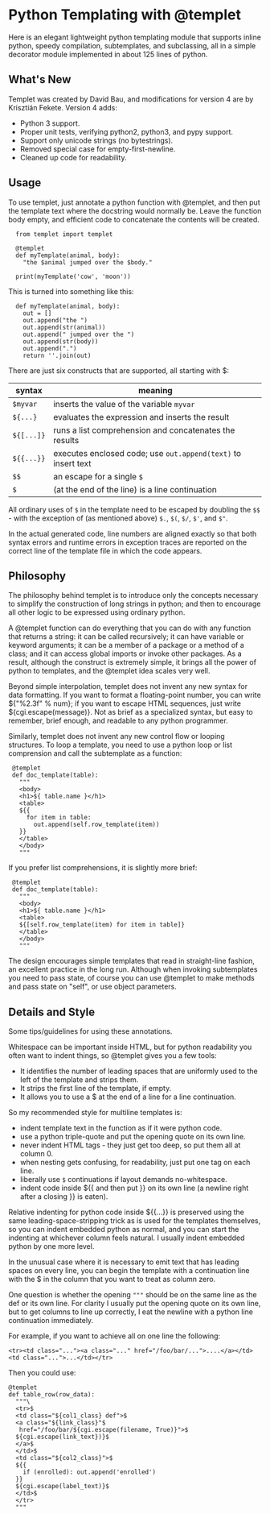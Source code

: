 # Python Templating with @templet

Here is an elegant lightweight python templating module that supports inline python, speedy compilation, subtemplates, and subclassing, all in a simple decorator module implemented in about 125 lines of python.

## What's New

Templet was created by David Bau, and modifications for version 4 are by Krisztián Fekete. Version 4 adds:

 * Python 3 support.
 * Proper unit tests, verifying python2, python3, and pypy support.
 * Support only unicode strings (no bytestrings).
 * Removed special case for empty-first-newline.
 * Cleaned up code for readability.

## Usage

To use templet, just annotate a python function with @templet, and then put the template text where the docstring would normally be. Leave the function body empty, and efficient code to concatenate the contents will be created.

```
  from templet import templet
  
  @templet
  def myTemplate(animal, body):
    "the $animal jumped over the $body."
  
  print(myTemplate('cow', 'moon'))
```

This is turned into something like this:

```
  def myTemplate(animal, body):
    out = []
    out.append("the ")
    out.append(str(animal))
    out.append(" jumped over the ")
    out.append(str(body))
    out.append(".")
    return ''.join(out)
```

There are just six constructs that are supported, all starting with $:

| syntax | meaning |
|--------|---------|
| `$myvar` | inserts the value of the variable `myvar` |
| `${...}` |  evaluates the expression and inserts the result |
| `${[...]}` |  runs a list comprehension and concatenates the results |
| `${{...}}` | executes enclosed code; use `out.append(text)` to insert text |
| `$$` | an escape for a single `$` |
| `$` | (at the end of the line) is a line continuation |

All ordinary uses of `$` in the template need to be escaped by doubling the `$$` - with the exception of (as mentioned above) `$.`, `$(`, `$/`, `$'`, and `$"`.

In the actual generated code, line numbers are aligned exactly so that both syntax errors and runtime errors in exception traces are reported on the correct line of the template file in which the code appears.

## Philosophy

The philosophy behind templet is to introduce only the concepts necessary to simplify the construction of long strings in python; and then to encourage all other logic to be expressed using ordinary python.

A @templet function can do everything that you can do with any function that returns a string: it can be called recursively; it can have variable or keyword arguments; it can be a member of a package or a method of a class; and it can access global imports or invoke other packages. As a result, although the construct is extremely simple, it brings all the power of python to templates, and the @templet idea scales very well.

Beyond simple interpolation, templet does not invent any new syntax for data formatting. If you want to format a floating-point number, you can write ${"%2.3f" % num}; if you want to escape HTML sequences, just write ${cgi.escape(message)}. Not as brief as a specialized syntax, but easy to remember, brief enough, and readable to any python programmer.

Similarly, templet does not invent any new control flow or looping structures. To loop a template, you need to use a python loop or list comprension and call the subtemplate as a function:

```
 @templet
 def doc_template(table):
   """
   <body>
   <h1>${ table.name }</h1>
   <table>
   ${{
     for item in table:
       out.append(self.row_template(item))
   }}
   </table>
   </body>
   """
```

If you prefer list comprehensions, it is slightly more brief:

```
 @templet
 def doc_template(table):
   """
   <body>
   <h1>${ table.name }</h1>
   <table>
   ${[self.row_template(item) for item in table]}
   </table>
   </body>
   """
```

The design encourages simple templates that read in straight-line fashion, an excellent practice in the long run. Although when invoking subtemplates you need to pass state, of course you can use @templet to make methods and pass state on "self", or use object parameters.

## Details and Style

Some tips/guidelines for using these annotations.

Whitespace can be important inside HTML, but for python readability you often want to indent things, so @templet gives you a few tools:

 * It identifies the number of leading spaces that are uniformly used to the left of the template and strips them.
 * It strips the first line of the template, if empty.
 * It allows you to use a $ at the end of a line for a line continuation.

So my recommended style for multiline templates is:

 * indent template text in the function as if it were python code.
 * use a python triple-quote and put the opening quote on its own line.
 * never indent HTML tags - they just get too deep, so put them all at column 0.
 * when nesting gets confusing, for readability, just put one tag on each line.
 * liberally use `$` continuations if layout demands no-whitespace.
 * indent code inside ${{ and then put }} on its own line (a newline right after a closing }} is eaten).

Relative indenting for python code inside ${{...}} is preserved using the same leading-space-stripping trick as is used for the templates themselves, so you can indent embedded python as normal, and you can start the indenting at whichever column feels natural. I usually indent embedded python by one more level.

In the unusual case where it is necessary to emit text that has leading spaces on every line, you can begin the template with a continuation line with the $ in the column that you want to treat as column zero.

One question is whether the opening `"""` should be on the same line as the def or its own line. For clarity I usually put the opening quote on its own line, but to get columns to line up correctly, I eat the newline with a python line continuation immediately.

For example, if you want to achieve all on one line the following:


```
<tr><td class="..."><a class="..." href="/foo/bar/...">....</a></td><td class="...">...</td></tr>
```

Then you could use:

```
@templet
def table_row(row_data):
  """\
  <tr>$
  <td class="${col1_class} def">$
  <a class="${link_class}"$
   href="/foo/bar/${cgi.escape(filename, True)}">$
  ${cgi.escape(link_text})}$
  </a>$
  </td>$
  <td class="${col2_class}">$
  ${{
    if (enrolled): out.append('enrolled')
  }}
  ${cgi.escape(label_text)}$
  </td>$
  </tr>
  """
```
